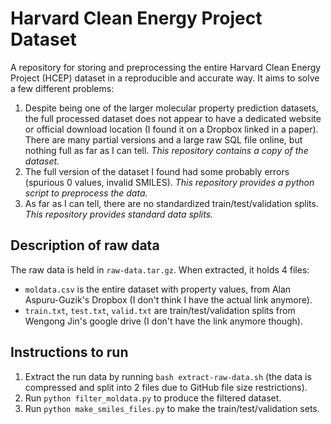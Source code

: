 # Harvard Clean Energy Project Dataset

A repository for storing and preprocessing the entire Harvard Clean Energy
Project (HCEP) dataset in a reproducible and accurate way. It aims to solve a
few different problems:

1. Despite being one of the larger molecular property prediction datasets, the
   full processed dataset does not appear to have a dedicated website or
   official download location (I found it on a Dropbox linked in a paper).
   There are many partial versions and a large raw SQL file online, but nothing
   full as far as I can tell. _This repository contains a copy of the dataset._
2. The full version of the dataset I found had some probably errors (spurious 0
   values, invalid SMILES). _This repository provides a python script to
   preprocess the data._
3. As far as I can tell, there are no standardized train/test/validation
   splits. _This repository provides standard data splits._

## Description of raw data

The raw data is held in `raw-data.tar.gz`.
When extracted, it holds 4 files:

- `moldata.csv` is the entire dataset with property values, from Alan
  Aspuru-Guzik's Dropbox (I don't think I have the actual link anymore).
- `train.txt`, `test.txt`, `valid.txt` are train/test/validation splits from
  Wengong Jin's google drive (I don't have the link anymore though).

## Instructions to run

1. Extract the run data by running `bash extract-raw-data.sh` (the data is
   compressed and split into 2 files due to GitHub file size restrictions).
2. Run `python filter_moldata.py` to produce the filtered dataset.
3. Run `python make_smiles_files.py` to make the train/test/validation sets.

